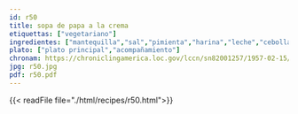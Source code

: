 ```yaml
---
id: r50
title: sopa de papa a la crema
etiquettas: ["vegetariano"]
ingredientes: ["mantequilla","sal","pimienta","harina","leche","cebolla","papas"]
plato: ["plato principal","acompañamiento"]
chronam: https://chroniclingamerica.loc.gov/lccn/sn82001257/1957-02-15/ed-1/seq-5/
jpg: r50.jpg
pdf: r50.pdf
---
```


{{< readFile file="./html/recipes/r50.html">}}